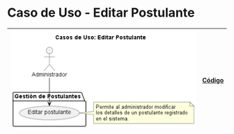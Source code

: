 # Caso de Uso - Editar Postulante

| ![Diagrama de Clases](/casos_de_uso/imagenes/administrador/Editar_Postulante.svg) |[Código](/casos_de_uso/diagrama_casos_de_uso/administrador/editar_postulante/editar_postulante.puml)|
|-----------------------------------------------------------------------------------|---|